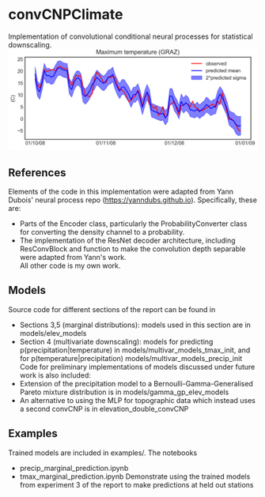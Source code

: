 # convCNPClimate
Implementation of convolutional conditional neural processes for statistical downscaling. 
![alt text](graz_tmax.png)

## References
Elements of the code in this implementation were adapted from Yann Dubois' neural process repo (https://yanndubs.github.io). Specifically, these are:
- Parts of the Encoder class, particularly the ProbabilityConverter class for converting the density channel to a probability.
- The implementation of the ResNet decoder architecture, including ResConvBlock and function to make the convolution depth separable were adapted from Yann's work.  
All other code is my own work. 

## Models
Source code for different sections of the report can be found in
- Sections 3,5 (marginal distributions): models used in this section are in models/elev_models
- Section 4 (multivariate downscaling): models for predicting p(precipitation|temperature) in models/multivar_models_tmax_init, and for p(temperature|precipitation) models/multivar_models_precip_init
Code for preliminary implementations of models discussed under future work is also included:
- Extension of the precipitation model to a Bernoulli-Gamma-Generalised Pareto mixture distribution is in models/gamma_gp_elev_models
- An alternative to using the MLP for topographic data which instead uses a second convCNP is in elevation_double_convCNP
## Examples
Trained models are included in examples/. The notebooks
- precip_marginal_prediction.ipynb
- tmax_marginal_prediction.ipynb
Demonstrate using the trained models from experiment 3 of the report to make predictions at held out stations

